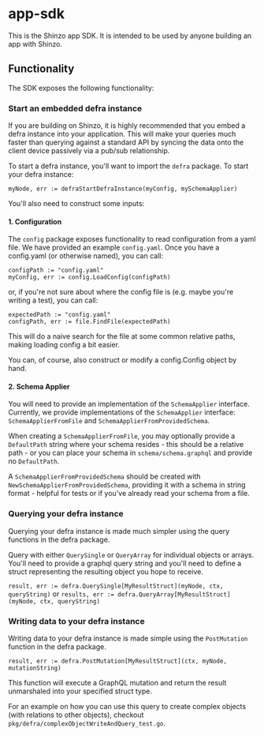 # app-sdk

This is the Shinzo app SDK. It is intended to be used by anyone building an app with Shinzo.

## Functionality

The SDK exposes the following functionality:

### Start an embedded defra instance

If you are building on Shinzo, it is highly recommended that you embed a defra instance into your application. This will make your queries much faster than querying against a standard API by syncing the data onto the client device passively via a pub/sub relationship. 

To start a defra instance, you'll want to import the `defra` package. To start your defra instance:

`myNode, err := defraStartDefraInstance(myConfig, mySchemaApplier)`

You'll also need to construct some inputs:

#### 1. Configuration

The `config` package exposes functionality to read configuration from a yaml file. We have provided an example `config.yaml`. Once you have a config.yaml (or otherwise named), you can call:

```
configPath := "config.yaml"
myConfig, err := config.LoadConfig(configPath)
```

or, if you're not sure about where the config file is (e.g. maybe you're writing a test), you can call:

```
expectedPath := "config.yaml"
configPath, err := file.FindFile(expectedPath)
```

This will do a naive search for the file at some common relative paths, making loading config a bit easier.

You can, of course, also construct or modify a config.Config object by hand.

#### 2. Schema Applier

You will need to provide an implementation of the `SchemaApplier` interface. Currently, we provide implementations of the `SchemaApplier` interface: `SchemaApplierFromFile` and `SchemaApplierFromProvidedSchema`.

When creating a `SchemaApplierFromFile`, you may optionally provide a `DefaultPath` string where your schema resides - this should be a relative path - or you can place your schema in `schema/schema.graphql` and provide no `DefaultPath`.

A `SchemaApplierFromProvidedSchema` should be created with `NewSchemaApplierFromProvidedSchema`, providing it with a schema in string format - helpful for tests or if you've already read your schema from a file.

### Querying your defra instance

Querying your defra instance is made much simpler using the query functions in the defra package.

Query with either `QuerySingle` or `QueryArray` for individual objects or arrays. You'll need to provide a graphql query string and you'll need to define a struct representing the resulting object you hope to receive.

`result, err := defra.QuerySingle[MyResultStruct](myNode, ctx, queryString)`
or
`results, err := defra.QueryArray[MyResultStruct](myNode, ctx, queryString)`

### Writing data to your defra instance

Writing data to your defra instance is made simple using the `PostMutation` function in the defra package.

`result, err := defra.PostMutation[MyResultStruct](ctx, myNode, mutationString)`

This function will execute a GraphQL mutation and return the result unmarshaled into your specified struct type.

For an example on how you can use this query to create complex objects (with relations to other objects), checkout `pkg/defra/complexObjectWriteAndQuery_test.go`.
